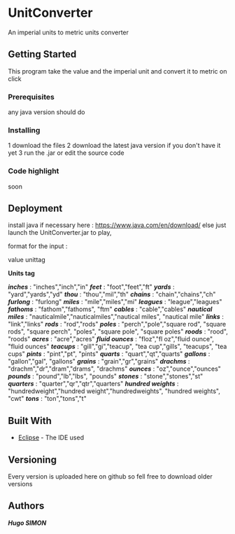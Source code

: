 # UnitConverter

An imperial units to metric units converter

## Getting Started

This program take the value and the imperial unit and convert it to metric on click

### Prerequisites

any java version should do

### Installing

1 download the files
2 download the latest java version if you don't have it yet
3 run the .jar or edit the source code

### Code highlight

soon

## Deployment

install java if necessary here : https://www.java.com/en/download/
else just launch the UnitConverter.jar to play, 

format for the input : 

value unittag

**Units tag**

***inches*** : "inches","inch","in"
***feet*** : "foot","feet","ft"
***yards*** : "yard","yards","yd"
***thou*** : "thou","mil","th"
***chains*** : "chain","chains","ch"
***furlong*** : "furlong"
***miles*** : "mile","miles","mi"
***leagues*** : "league","leagues"
***fathoms*** : "fathom","fathoms", "ftm"
***cables*** : "cable","cables"
***nautical miles*** : "nauticalmile","nauticalmiles","nautical miles", "nautical mile"
***links*** : "link","links"
***rods*** : "rod","rods"
***poles*** : "perch","pole","square rod", "square rods", "square perch", "poles", "square pole", "square poles"
***roods*** : "rood", "roods"
***acres*** : "acre","acres"
***fluid ounces*** : "floz","fl oz","fluid ounce", "fluid ounces"
***teacups*** : "gill","gi","teacup", "tea cup","gills", "teacups", "tea cups"
***pints*** : "pint","pt", "pints"
***quarts*** : "quart","qt","quarts"
***gallons*** : "gallon","gal", "gallons"
***grains*** : "grain","gr","grains"
***drachms*** : "drachm","dr","dram","drams", "drachms"
***ounces*** : "oz","ounce","ounces"
***pounds*** : "pound","lb","lbs", "pounds"
***stones*** : "stone","stones","st"
***quarters*** : "quarter","qr","qtr","quarters"
***hundred weights*** : "hundredweight","hundred weight","hundredweights", "hundred weights", "cwt"
***tons*** : "ton","tons","t"

## Built With

* [Eclipse](https://www.eclipse.org) - The IDE used

## Versioning

Every version is uploaded here on github so fell free to download older versions

## Authors

***Hugo SIMON***



